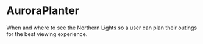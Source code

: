 # AuroraPlanter
When and where to see the Northern Lights so a user can plan their outings for the best viewing experience.
